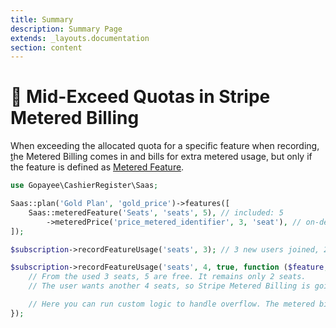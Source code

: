 ```yaml
---
title: Summary
description: Summary Page
extends: _layouts.documentation
section: content
---
```

# 🚫 Mid-Exceed Quotas in Stripe Metered Billing

When exceeding the allocated quota for a specific feature when recording, [t](https://github.com/renoki-co/cashier-register#metered-features)he Metered Billing comes in and bills for extra metered usage, but only if the feature is defined as [Metered Feature](metered-features.md).

```php
use Gopayee\CashierRegister\Saas;

Saas::plan('Gold Plan', 'gold_price')->features([
    Saas::meteredFeature('Seats', 'seats', 5), // included: 5
        ->meteredPrice('price_metered_identifier', 3, 'seat'), // on-demand: $0.01/minute
]);
```

```php
$subscription->recordFeatureUsage('seats', 3); // 3 new users joined, 2 seats remaining

$subscription->recordFeatureUsage('seats', 4, true, function ($feature, $valueOverQuota, $subscription) {
    // From the used 3 seats, 5 are free. It remains only 2 seats.
    // The user wants another 4 seats, so Stripe Metered Billing is going to bill only 2, the remaining over quota.

    // Here you can run custom logic to handle overflow. The metered billing usage report was already done.
});
```
